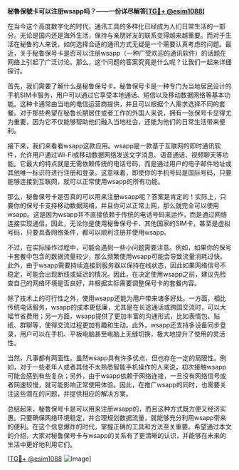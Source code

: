 **秘魯保號卡可以注册wsapp吗？——一份详尽解答[[TG💪+ @esim1088](https://t.me/s/esim1088)]**

在当今这个高度数字化的时代，通讯工具的多样化已经成为人们日常生活的一部分。无论是国内还是海外生活，保持与亲朋好友的联系变得越来越重要。而对于生活在秘鲁的人来说，如何选择合适的通讯方式无疑是一个需要认真考虑的问题。最近，关于秘鲁保号卡是否可以注册wsapp（一种广受欢迎的通讯软件）的话题在网络上引起了广泛讨论。那么，这个问题的答案究竟是什么呢？让我们一起来详细探讨。

首先，我们需要了解什么是秘鲁保号卡。秘鲁保号卡是一种专门为当地居民设计的手机SIM卡服务，用户可以通过它享受本地通话、短信以及移动数据网络等基本功能。这种卡通常由当地的电信运营商提供，并且可以根据个人需求选择不同的套餐。对于那些希望在秘鲁长期居住或者工作的外国人来说，拥有一张保号卡显得尤为重要，因为它不仅能够帮助他们融入当地社会，还能为他们的日常生活带来便利。

接下来，我们来看看wsapp这款应用。wsapp是一款基于互联网的即时通讯软件，允许用户通过Wi-Fi或移动数据网络发送文字消息、语音通话、视频聊天等功能。它最大的特点就是无需依赖传统的电话号码，而是通过用户的电子邮件地址或其他唯一标识符进行注册和登录。这意味着，即使你的手机号码是国际号码，只要能够连接到互联网，就可以正常使用wsapp的所有功能。

那么，秘鲁保号卡是否真的可以用来注册wsapp呢？答案是肯定的！实际上，只要你的保号卡支持移动数据网络，并且你可以正常上网，那么就完全可以使用wsapp。这是因为wsapp并不直接依赖于传统的电话号码来运作，而是通过网络连接实现通信。因此，无论你是使用秘鲁保号卡、其他国家的SIM卡，甚至是虚拟号码，只要具备网络条件，都可以顺利注册并使用wsapp。

不过，在实际操作过程中，可能会遇到一些小问题需要注意。例如，如果你的保号卡套餐中包含的数据流量较少，那么频繁使用wsapp可能会导致流量消耗过快。此外，由于wsapp需要持续连接到服务器以保持在线状态，因此如果网络信号不稳定，可能会出现断线或延迟的情况。因此，在决定使用wsapp之前，建议先检查自己的网络环境是否良好，并根据实际需要调整保号卡的套餐内容。

除了技术上的可行性之外，使用wsapp还能为用户带来诸多好处。一方面，相比传统电话服务，wsapp的成本更低廉，尤其是在长途通话或跨国交流时，可以大幅节省费用；另一方面，wsapp提供了更加丰富的沟通形式，比如表情包、贴纸、群聊等，使得交流过程更加有趣和生动。此外，wsapp还支持多设备同步登录，用户可以在手机、平板电脑甚至电脑上无缝切换，极大地提升了使用的灵活性。

当然，凡事都有两面性。虽然wsapp具有许多优点，但也存在一定的局限性。例如，对于一些老年人或者其他不太熟悉智能手机操作的人来说，初次接触wsapp可能会感到有些复杂；另外，由于wsapp依赖于网络连接，一旦没有网络信号或者网速较慢，就可能影响正常使用体验。因此，在推广wsapp的同时，也需要关注这些潜在的问题，并提供相应的解决方案。

总结起来，秘鲁保号卡是可以用来注册wsapp的，而且这种方式既方便又经济实惠。只要确保网络环境稳定，并合理规划数据流量，就能够充分利用wsapp带来的便利。在这个信息爆炸的时代，掌握正确的工具和方法至关重要。希望通过本文的介绍，大家对秘鲁保号卡与wsapp的关系有了更清晰的认识，并能够在未来的生活中更好地利用它们。

[[TG💪+ @esim1088](https://t.me/s/esim1088) ![Image](https://i.postimg.cc/4NQfJmqS/Snipaste-2025-05-13-00-14-12.png)]